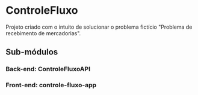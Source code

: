 # ControleFluxo

Projeto criado com o intuito de solucionar o problema fictício "Problema de recebimento de mercadorias".

## Sub-módulos

### Back-end: ControleFluxoAPI
### Front-end: controle-fluxo-app


